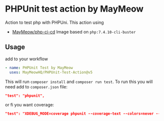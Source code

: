 # PHPUnit test action by MayMeow

Action to test php with PHPUni. This action using 

* [MayMeow/php-ci-cd](https://github.com/MayMeow/php-ci-cd) Image based on `php:7.4.10-cli-buster`

## Usage

add to your workflow

``` yaml
- name: PHPUnit Test by MayMeow
  uses: MayMeowHQ/PHPUnit-Test-Action@v5
```

This will run `composer install` and `composer run test`. To run this you will need add to `composer.json` file:

``` json
"test": "phpunit",
```

or fi you want coverage:

``` json
"test": "XDEBUG_MODE=coverage phpunit --coverage-text --colors=never --coverage-clover build/logs/clover.xml",
```
